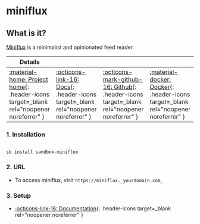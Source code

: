 # miniflux

## What is it?

[Miniflux](https://miniflux.app) is a minimalist and opinionated feed reader.

| Details     |             |             |             |
|-------------|-------------|-------------|-------------|
| [:material-home: Project home](https://miniflux.app){: .header-icons target=_blank rel="noopener noreferrer" } | [:octicons-link-16: Docs](https://github.com/miniflux/v2){: .header-icons target=_blank rel="noopener noreferrer" } | [:octicons-mark-github-16: Github](https://github.com/miniflux/v2){: .header-icons target=_blank rel="noopener noreferrer" } | [:material-docker: Docker](https://registry.hub.docker.com/r/miniflux/miniflux){: .header-icons target=_blank rel="noopener noreferrer" }|

### 1. Installation

``` shell

sb install sandbox-miniflux

```

### 2. URL

- To access miniflux, visit `https://miniflux._yourdomain.com_`

### 3. Setup

- [:octicons-link-16: Documentation](https://miniflux.app){: .header-icons target=_blank rel="noopener noreferrer" }
